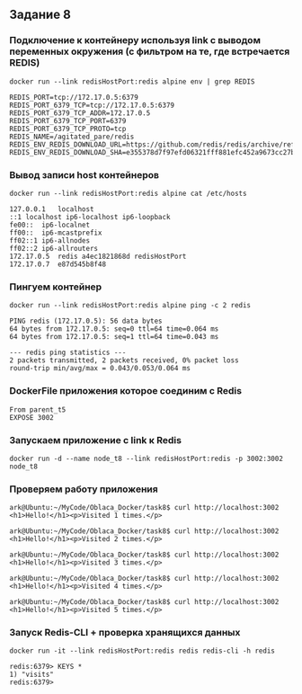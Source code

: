 ## Задание 8

### Подключение к контейнеру используя link с выводом переменных окружения (с фильтром на те, где встречается REDIS)
`docker run --link redisHostPort:redis alpine env | grep REDIS`

```
REDIS_PORT=tcp://172.17.0.5:6379
REDIS_PORT_6379_TCP=tcp://172.17.0.5:6379
REDIS_PORT_6379_TCP_ADDR=172.17.0.5
REDIS_PORT_6379_TCP_PORT=6379
REDIS_PORT_6379_TCP_PROTO=tcp
REDIS_NAME=/agitated_pare/redis
REDIS_ENV_REDIS_DOWNLOAD_URL=https://github.com/redis/redis/archive/refs/tags/8.2.2.tar.gz
REDIS_ENV_REDIS_DOWNLOAD_SHA=e355378d7f97efd06321fff881efc452a9673cc27b3a6d0dfd2a45fbcc83349c
```
### Вывод записи host контейнеров
`docker run --link redisHostPort:redis alpine cat /etc/hosts`

```
127.0.0.1	localhost
::1	localhost ip6-localhost ip6-loopback
fe00::	ip6-localnet
ff00::	ip6-mcastprefix
ff02::1	ip6-allnodes
ff02::2	ip6-allrouters
172.17.0.5	redis a4ec1821868d redisHostPort
172.17.0.7	e87d545b8f48
```

### Пингуем контейнер 
`docker run --link redisHostPort:redis alpine ping -c 2 redis`

```
PING redis (172.17.0.5): 56 data bytes
64 bytes from 172.17.0.5: seq=0 ttl=64 time=0.064 ms
64 bytes from 172.17.0.5: seq=1 ttl=64 time=0.043 ms

--- redis ping statistics ---
2 packets transmitted, 2 packets received, 0% packet loss
round-trip min/avg/max = 0.043/0.053/0.064 ms
```

### DockerFile приложения которое соединим с Redis
```
From parent_t5
EXPOSE 3002
```

### Запускаем приложение с link к Redis
`docker run -d --name node_t8 --link redisHostPort:redis -p 3002:3002 node_t8`

### Проверяем работу приложения
```
ark@Ubuntu:~/MyCode/Oblaca_Docker/task8$ curl http://localhost:3002
<h1>Hello!</h1><p>Visited 1 times.</p>

ark@Ubuntu:~/MyCode/Oblaca_Docker/task8$ curl http://localhost:3002
<h1>Hello!</h1><p>Visited 2 times.</p>

ark@Ubuntu:~/MyCode/Oblaca_Docker/task8$ curl http://localhost:3002
<h1>Hello!</h1><p>Visited 3 times.</p>

ark@Ubuntu:~/MyCode/Oblaca_Docker/task8$ curl http://localhost:3002
<h1>Hello!</h1><p>Visited 4 times.</p>

ark@Ubuntu:~/MyCode/Oblaca_Docker/task8$ curl http://localhost:3002
<h1>Hello!</h1><p>Visited 5 times.</p>
```

### Запуск Redis-CLI + проверка хранящихся данных
`docker run -it --link redisHostPort:redis redis redis-cli -h redis`

```
redis:6379> KEYS *
1) "visits"
redis:6379> 
```